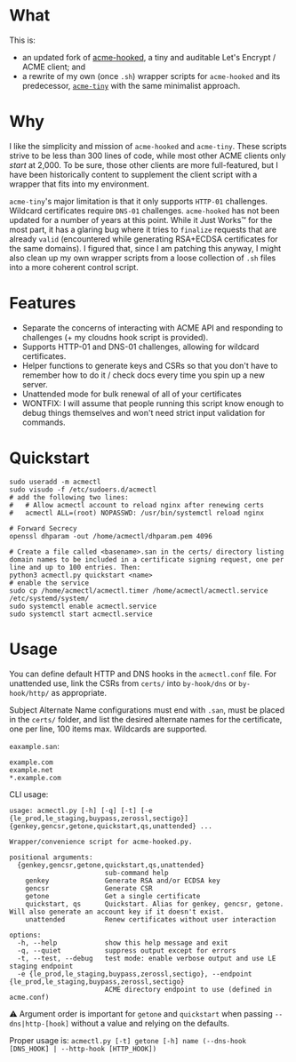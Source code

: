 # What
This is:
* an updated fork of [acme-hooked](https://github.com/mmorak/acme-hooked/), a tiny and auditable Let's Encrypt / ACME client; and
* a rewrite of my own (once `.sh`) wrapper scripts for `acme-hooked` and its predecessor, [`acme-tiny`](https://github.com/diafygi/acme-tiny/) with the same minimalist approach.

# Why
I like the simplicity and mission of `acme-hooked` and `acme-tiny`. These scripts strive to be less than 300 lines of code, while most other ACME clients only _start_ at 2,000.
To be sure, those other clients are more full-featured, but I have been historically content to supplement the client script with a wrapper that fits into my environment.

`acme-tiny`'s major limitation is that it only supports `HTTP-01` challenges. Wildcard certificates require `DNS-01` challenges.
`acme-hooked` has not been updated for a number of years at this point. While it Just Works™ for the most part, it has a glaring bug where it tries to `finalize` requests that are already `valid` (encountered while generating RSA+ECDSA certificates for the same domains). I figured that, since I am patching this anyway, I might also clean up my own wrapper scripts from a loose collection of `.sh` files into a more coherent control script.

# Features
* Separate the concerns of interacting with ACME API and responding to challenges (+ my cloudns hook script is provided).
* Supports HTTP-01 and DNS-01 challenges, allowing for wildcard certificates.
* Helper functions to generate keys and CSRs so that you don't have to remember how to do it / check docs every time you spin up a new server.
* Unattended mode for bulk renewal of all of your certificates
* WONTFIX: I will assume that people running this script know enough to debug things themselves and won't need strict input validation for commands. 
# Quickstart
```Shell
sudo useradd -m acmectl
sudo visudo -f /etc/sudoers.d/acmectl
# add the following two lines:
#	# Allow acmectl account to reload nginx after renewing certs
#	acmectl ALL=(root) NOPASSWD: /usr/bin/systemctl reload nginx

# Forward Secrecy
openssl dhparam -out /home/acmectl/dhparam.pem 4096

# Create a file called <basename>.san in the certs/ directory listing domain names to be included in a certificate signing request, one per line and up to 100 entries. Then:
python3 acmectl.py quickstart <name>
# enable the service
sudo cp /home/acmectl/acmectl.timer /home/acmectl/acmectl.service /etc/systemd/system/
sudo systemctl enable acmectl.service
sudo systemctl start acmectl.service
```

# Usage
You can define default HTTP and DNS hooks in the `acmectl.conf` file.
For unattended use, link the CSRs from `certs/` into `by-hook/dns` or `by-hook/http/` as appropriate.

Subject Alternate Name configurations must end with `.san`, must be placed in the `certs/` folder, and list the desired alternate names for the certificate, one per line, 100 items max. Wildcards are supported.

`eaxample.san`:

```
example.com
example.net
*.example.com

```

CLI usage:

```Shell
usage: acmectl.py [-h] [-q] [-t] [-e {le_prod,le_staging,buypass,zerossl,sectigo}] {genkey,gencsr,getone,quickstart,qs,unattended} ...

Wrapper/convenience script for acme-hooked.py.

positional arguments:
  {genkey,gencsr,getone,quickstart,qs,unattended}
                        sub-command help
    genkey              Generate RSA and/or ECDSA key
    gencsr              Generate CSR
    getone              Get a single certificate
    quickstart, qs      Quickstart. Alias for genkey, gencsr, getone. Will also generate an account key if it doesn't exist.
    unattended          Renew certificates without user interaction

options:
  -h, --help            show this help message and exit
  -q, --quiet           suppress output except for errors
  -t, --test, --debug   test mode: enable verbose output and use LE staging endpoint
  -e {le_prod,le_staging,buypass,zerossl,sectigo}, --endpoint {le_prod,le_staging,buypass,zerossl,sectigo}
                        ACME directory endpoint to use (defined in acme.conf)
```

⚠️ Argument order is important for `getone` and `quickstart` when passing `--dns|http-[hook]` without a value and relying on the defaults.

Proper usage is: `acmectl.py [-t] getone [-h] name (--dns-hook [DNS_HOOK] | --http-hook [HTTP_HOOK])`

 